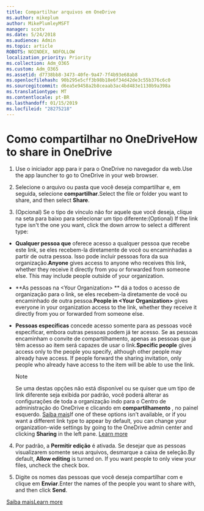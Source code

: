 ```yaml
---
title: Compartilhar arquivos em OneDrive
ms.author: mikeplum
author: MikePlumleyMSFT
manager: scotv
ms.date: 5/24/2018
ms.audience: Admin
ms.topic: article
ROBOTS: NOINDEX, NOFOLLOW
localization_priority: Priority
ms.collection: Adm_O365
ms.custom: Adm_O365
ms.assetid: d7738bb8-3473-40fe-9a47-7f4b93e68ab8
ms.openlocfilehash: 90b295e5cff3b98b18e6f34d42de3c55b376c6c0
ms.sourcegitcommit: d6ea5e9458a2b8ceaab3ac4bd483e1130b9a398a
ms.translationtype: MT
ms.contentlocale: pt-BR
ms.lasthandoff: 01/15/2019
ms.locfileid: "28275218"
---
```

# <a name="how-to-share-in-onedrive"></a><span data-ttu-id="c5e24-102">Como compartilhar no OneDrive</span><span class="sxs-lookup"><span data-stu-id="c5e24-102">How to share in OneDrive</span></span>

1. <span data-ttu-id="c5e24-103">Use o iniciador app para ir para o OneDrive no navegador da web.</span><span class="sxs-lookup"><span data-stu-id="c5e24-103">Use the app launcher to go to OneDrive in your web browser.</span></span> 
    
2. <span data-ttu-id="c5e24-104">Selecione o arquivo ou pasta que você deseja compartilhar e, em seguida, selecione **compartilhar**.</span><span class="sxs-lookup"><span data-stu-id="c5e24-104">Select the file or folder you want to share, and then select **Share**.</span></span>
    
3. <span data-ttu-id="c5e24-105">(Opcional) Se o tipo de vínculo não for aquele que você deseja, clique na seta para baixo para selecionar um tipo diferente:</span><span class="sxs-lookup"><span data-stu-id="c5e24-105">(Optional) If the link type isn't the one you want, click the down arrow to select a different type:</span></span>
    
  - <span data-ttu-id="c5e24-p101">**Qualquer pessoa que** oferece acesso a qualquer pessoa que recebe este link, se eles recebem-la diretamente de você ou encaminhadas a partir de outra pessoa. Isso pode incluir pessoas fora da sua organização.</span><span class="sxs-lookup"><span data-stu-id="c5e24-p101">**Anyone** gives access to anyone who receives this link, whether they receive it directly from you or forwarded from someone else. This may include people outside of your organization.</span></span> 
    
  - <span data-ttu-id="c5e24-108">\*\*As pessoas na \<Your Organization\> \*\* dá a todos o acesso de organização para o link, se eles recebem-la diretamente de você ou encaminhado de outra pessoa.</span><span class="sxs-lookup"><span data-stu-id="c5e24-108">**People in \<Your Organization\>** gives everyone in your organization access to the link, whether they receive it directly from you or forwarded from someone else.</span></span> 
    
  - <span data-ttu-id="c5e24-p102">**Pessoas específicas** concede acesso somente para as pessoas você especificar, embora outras pessoas podem já ter acesso. Se as pessoas encaminham o convite de compartilhamento, apenas as pessoas que já têm acesso ao item será capazes de usar o link.</span><span class="sxs-lookup"><span data-stu-id="c5e24-p102">**Specific people** gives access only to the people you specify, although other people may already have access. If people forward the sharing invitation, only people who already have access to the item will be able to use the link.</span></span> 
    
    > [!NOTE]
    > <span data-ttu-id="c5e24-p103">Se uma destas opções não está disponível ou se quiser que um tipo de link diferente seja exibida por padrão, você poderá alterar as configurações de toda a organização indo para o Centro de administração do OneDrive e clicando em **compartilhamento** , no painel esquerdo. [Saiba mais](https://go.microsoft.com/fwlink/?linkid=871961)</span><span class="sxs-lookup"><span data-stu-id="c5e24-p103">If one of these options isn't available, or if you want a different link type to appear by default, you can change your organization-wide settings by going to the OneDrive admin center and clicking **Sharing** in the left pane. [Learn more](https://go.microsoft.com/fwlink/?linkid=871961)</span></span>
  
4. <span data-ttu-id="c5e24-p104">Por padrão, a **Permitir edição** é ativada. Se desejar que as pessoas visualizarem somente seus arquivos, desmarque a caixa de seleção.</span><span class="sxs-lookup"><span data-stu-id="c5e24-p104">By default, **Allow editing** is turned on. If you want people to only view your files, uncheck the check box.</span></span> 
    
5. <span data-ttu-id="c5e24-115">Digite os nomes das pessoas que você deseja compartilhar com e clique em **Enviar**.</span><span class="sxs-lookup"><span data-stu-id="c5e24-115">Enter the names of the people you want to share with, and then click **Send**.</span></span>
    
[<span data-ttu-id="c5e24-116">Saiba mais</span><span class="sxs-lookup"><span data-stu-id="c5e24-116">Learn more</span></span>](https://go.microsoft.com/fwlink/?linkid=871861)
  

